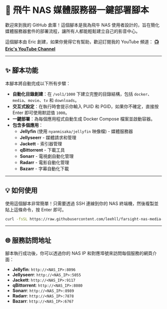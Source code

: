 # 🚀 飛牛 NAS 媒體服務器一鍵部署腳本

歡迎來到我的 GitHub 倉庫！這個腳本是我為飛牛 NAS 使用者設計的，旨在簡化媒體服務器套件的部署流程，讓所有人都能輕鬆建立自己的影音中心。

這個腳本由 Eric 創建，如果你覺得它有幫助，歡迎訂閱我的 YouTube 頻道：
**[📺 Eric's YouTube Channel](https://www.youtube.com/@Eric-f2v)**

---

## ✨ 腳本功能

本腳本將自動完成以下所有步驟：

* **自動化目錄創建**：在 `/vol1/1000` 下建立完整的目錄結構，包括 `docker`、`media`、`movie`、`tv` 和 `downloads`。
* **交互式設定**：在執行時會提示你輸入 PUID 和 PGID，如果你不確定，直接按 Enter 即可使用默認值 `1000`。
* **一鍵部署**：為每個應用程式自動生成 Docker Compose 檔案並啟動容器。
* **包含多個應用**：
    * **Jellyfin** (使用 `nyanmisaka/jellyfin` 映像檔) - 媒體服務器
    * **Jellyseerr** - 媒體請求和管理
    * **Jackett** - 索引器管理
    * **qBittorrent** - 下載工具
    * **Sonarr** - 電視劇自動化管理
    * **Radarr** - 電影自動化管理
    * **Bazarr** - 字幕自動化下載

---

## 💡 如何使用

使用這個腳本非常簡單！只需要透過 SSH 連線到你的 NAS 終端機，然後複製並貼上這條命令，按 Enter 即可。

```bash
curl -fsSL https://raw.githubusercontent.com/leehll/farsight-nas-media-stack/main/fnserver.sh -o fnserver.sh && sudo chmod +x fnserver.sh && sudo ./fnserver.sh


```

---

## 🌐 服務訪問地址

腳本執行成功後，你可以透過你的 NAS IP 和對應埠號來訪問每個服務的網頁介面：

* **Jellyfin**: `http://<NAS_IP>:8096`
* **Jellyseerr**: `http://<NAS_IP>:5055`
* **Jackett**: `http://<NAS_IP>:9117`
* **qBittorrent**: `http://<NAS_IP>:8080`
* **Sonarr**: `http://<NAS_IP>:8989`
* **Radarr**: `http://<NAS_IP>:7878`
* **Bazarr**: `http://<NAS_IP>:6767`
